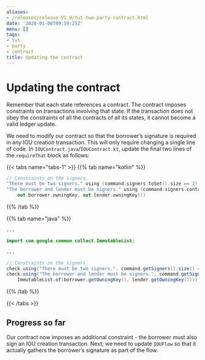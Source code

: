 ```yaml
---
aliases:
- /releases/release-V1.0/tut-two-party-contract.html
date: '2020-01-08T09:59:25Z'
menu: []
tags:
- tut
- party
- contract
title: Updating the contract
---
```





# Updating the contract

Remember that each state references a contract. The contract imposes constraints on transactions involving that state.
If the transaction does not obey the constraints of all the contracts of all its states, it cannot become a valid
ledger update.

We need to modify our contract so that the borrower’s signature is required in any IOU creation transaction. This will
only require changing a single line of code. In `IOUContract.java`/`IOUContract.kt`, update the final two lines of
the `requireThat` block as follows:

{{< tabs name="tabs-1" >}}
{{% tab name="kotlin" %}}
```kotlin
// Constraints on the signers.
"There must be two signers." using (command.signers.toSet().size == 2)
"The borrower and lender must be signers." using (command.signers.containsAll(listOf(
    out.borrower.owningKey, out.lender.owningKey)))
```
{{% /tab %}}

{{% tab name="java" %}}
```java
...

import com.google.common.collect.ImmutableList;

...

// Constraints on the signers.
check.using("There must be two signers.", command.getSigners().size() == 2);
check.using("The borrower and lender must be signers.", command.getSigners().containsAll(
    ImmutableList.of(borrower.getOwningKey(), lender.getOwningKey())));
```
{{% /tab %}}

{{< /tabs >}}


## Progress so far

Our contract now imposes an additional constraint - the borrower must also sign an IOU creation transaction. Next, we
need to update `IOUFlow` so that it actually gathers the borrower’s signature as part of the flow.

